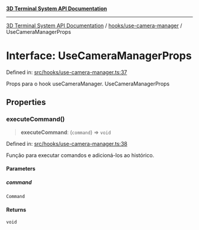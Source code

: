 [**3D Terminal System API Documentation**](../../../README.md)

***

[3D Terminal System API Documentation](../../../README.md) / [hooks/use-camera-manager](../README.md) / UseCameraManagerProps

# Interface: UseCameraManagerProps

Defined in: [src/hooks/use-camera-manager.ts:37](https://github.com/Dicommunitas/ThreeJS_Terminal_3D2/blob/52232744018ed621d550262a267cac5a8cb3ae25/src/hooks/use-camera-manager.ts#L37)

Props para o hook useCameraManager.
 UseCameraManagerProps

## Properties

### executeCommand()

> **executeCommand**: (`command`) => `void`

Defined in: [src/hooks/use-camera-manager.ts:38](https://github.com/Dicommunitas/ThreeJS_Terminal_3D2/blob/52232744018ed621d550262a267cac5a8cb3ae25/src/hooks/use-camera-manager.ts#L38)

Função para executar comandos e adicioná-los ao histórico.

#### Parameters

##### command

`Command`

#### Returns

`void`
